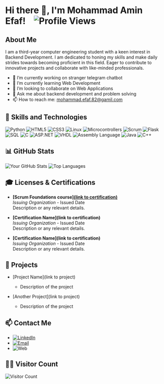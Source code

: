 # Hi there 👋, I'm Mohammad Amin Efaf!&nbsp;&nbsp;&nbsp;&nbsp;![Profile Views](https://komarev.com/ghpvc/?username=AminEfaf&style=flat-square)

## About Me

I am a third-year computer engineering student with a keen interest in Backend Development. I am dedicated to honing my skills and make daily strides towards becoming proficient in this field. Eager to contribute to innovative projects and collaborate with like-minded professionals.

- 🔭 I’m currently working on stranger telegram chatbot
- 🌱 I’m currently learning Web Development 
- 👯 I’m looking to collaborate on Web Applications
- 💬 Ask me about backend development and problem solving
- 📫 How to reach me: mohammad.efaf.82@gamil.com

## 🚀 Skills and Technologies

![Python](https://img.shields.io/badge/-Python-000?&logo=Python)
![HTML5](https://img.shields.io/badge/-HTML5-000?&logo=HTML5)
![CSS3](https://img.shields.io/badge/-CSS3-000?&logo=CSS3)
![Linux](https://img.shields.io/badge/-Linux-000?&logo=Linux)
![Microcontrollers](https://img.shields.io/badge/-Microcontrollers-000?&logo=Arduino)
![Scrum](https://img.shields.io/badge/-Scrum-000?&logo=Scrum)
![Flask](https://img.shields.io/badge/-Flask-000?&logo=Flask)
![SQL](https://img.shields.io/badge/-SQL-000?&logo=MySQL)
![C](https://img.shields.io/badge/-C-000?&logo=C)
![ASP.NET](https://img.shields.io/badge/-ASP.NET-000?&logo=dotnet)
![VHDL](https://img.shields.io/badge/-VHDL-000?&logo=VHDL)
![Assembly Language](https://img.shields.io/badge/-Assembly_Language-000?&logo=AssemblyScript)
![Java](https://img.shields.io/badge/-Java-000?&logo=Java)
![C++](https://img.shields.io/badge/-C++-000?&logo=Cplusplus)


## 📊 GitHub Stats

![Your GitHub Stats](https://github-readme-stats.vercel.app/api?username=AminEfaf&show_icons=true&hide_border=true)
![Top Languages](https://github-readme-stats.vercel.app/api/top-langs/?username=AminEfaf&layout=compact&hide_border=true)

## 🎓 Licenses & Certifications

- **[Scrum Foundations course][(link to certification)](https://www.linkedin.com/in/amin-efaf/details/certifications/1712555860669/single-media-viewer/?profileId=ACoAADlM0q4Bc4JUBQIMA0GntGeMMMAxYksRm7c)**  
  *Issuing Organization* - Issued Date  
  Description or any relevant details.
  
- **[Certification Name](link to certification)**  
  *Issuing Organization* - Issued Date  
  Description or any relevant details.
- **[Certification Name](link to certification)**  
  *Issuing Organization* - Issued Date  
  Description or any relevant details.

## 📂 Projects

- [Project Name](link to project)
  - Description of the project

- [Another Project](link to project)
  - Description of the project

## 📫 Contact Me

- [![LinkedIn](https://img.shields.io/badge/-LinkedIn-000?&logo=LinkedIn)](https://www.linkedin.com/in/amin-efaf/)
- [![Email](https://img.shields.io/badge/-Email-000?&logo=Gmail)](mohammad.efaf.82@gamil.com)
- ![Web](https://img.shields.io/badge/-Web-000?&logo=globe)


## 👨‍💻 Visitor Count

![Visitor Count](https://profile-counter.glitch.me/AminEfaf/count.svg)
